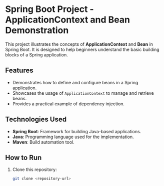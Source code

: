 # Spring Boot Project - ApplicationContext and Bean Demonstration  

This project illustrates the concepts of **ApplicationContext** and **Bean** in Spring Boot. It is designed to help beginners understand the basic building blocks of a Spring application.  

## **Features**  
- Demonstrates how to define and configure beans in a Spring application.  
- Showcases the usage of `ApplicationContext` to manage and retrieve beans.  
- Provides a practical example of dependency injection.  

## **Technologies Used**  
- **Spring Boot**: Framework for building Java-based applications.  
- **Java**: Programming language used for the implementation.  
- **Maven**: Build automation tool.  

## **How to Run**  
1. Clone this repository:  
   ```bash  
   git clone <repository-url>  
